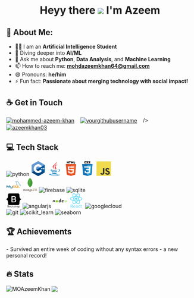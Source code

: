 <h1 align="center">Heyy there <img src="https://github.com/MOAzeemKhan/MAK/assets/102454617/96f6c821-4cf3-40ef-9f21-ae6194c92414" width="40"> I'm Azeem</h1>


<h2 align="left"> 💫 About Me: </h2>

- 👨‍💻 I am an **Artificial Intelligence Student** 
- 🌱 Diving deeper into **AI/ML**
- 💬 Ask me about **Python**, **Data Analysis**, and **Machine Learning**
- 📫 How to reach me: **mohdazeemkhan64@gmail.com**
- 😄 Pronouns: **he/him**
- ⚡ Fun fact: **Passionate about merging technology with social impact!**

<h2 align="left">☕ Get in Touch</h2>
<p align="left">
    <a href="https://www.linkedin.com/in/mohammed-azeem-khan" target="blank"><img align="center" src="https://img.shields.io/badge/LinkedIn-0077B5?style=for-the-badge&logo=linkedin&logoColor=white" alt="mohammed-azeem-khan" /></a>
    &nbsp;&nbsp;
    <a href="https://github.com/MOAzeemKhan" target="blank"><img align="center" src="https://img.shields.io/badge/GitHub-100000?style=for-the-badge&logo=github&logoColor=white" alt="yourgithubusername"/></a>
    &nbsp;&nbsp; /></a>
    &nbsp;&nbsp;
    <a href="[[Your Kaggle URL](https://www.kaggle.com/azeemkhan03)]" target="blank"><img align="center" src="https://img.shields.io/badge/Kaggle-035a7d?style=for-the-badge&logo=kaggle&logoColor=white" alt="azeemkhan03" /></a>
</p>

<h2 align="left">💻 Tech Stack</h2>
<p align="left"> 
    <img src='https://cdn.jsdelivr.net/gh/devicons/devicon/icons/python/python-original.svg' alt="python" width="40" height="40">
    <img src="https://raw.githubusercontent.com/devicons/devicon/master/icons/cplusplus/cplusplus-original.svg" alt="cplusplus" width="40" height="40"/>
    <img src="https://raw.githubusercontent.com/devicons/devicon/master/icons/java/java-original.svg" alt="java" width="40" height="40" />
    <img src="https://raw.githubusercontent.com/devicons/devicon/master/icons/html5/html5-original-wordmark.svg" alt="html5" width="40" height="40"/>
    <img src="https://raw.githubusercontent.com/devicons/devicon/master/icons/css3/css3-original-wordmark.svg" alt="css3" width="40" height="40"/> 
    <img src="https://github.com/devicons/devicon/blob/master/icons/javascript/javascript-original.svg" title="JavaScript" alt="JavaScript" width="40" height="40"/>
    <br>    
    <img src="https://raw.githubusercontent.com/devicons/devicon/master/icons/mysql/mysql-original-wordmark.svg" alt="mysql" width="40" height="40"/>
    <img src="https://raw.githubusercontent.com/devicons/devicon/master/icons/mongodb/mongodb-original-wordmark.svg" alt="mongodb" width="40" height="40"/>  
    <img src="https://www.vectorlogo.zone/logos/firebase/firebase-icon.svg" alt="firebase" width="40" height="40" />
    <img src="https://www.vectorlogo.zone/logos/sqlite/sqlite-icon.svg" alt="sqlite" width="40" height="40"/>
    <br>    
    <img src="https://raw.githubusercontent.com/devicons/devicon/master/icons/bootstrap/bootstrap-plain-wordmark.svg" alt="bootstrap" width="40" height="40"/>
    <img src='https://cdn.jsdelivr.net/gh/devicons/devicon/icons/angularjs/angularjs-original.svg' alt="angularjs" width="40" height="40">
    <img src="https://github.com/devicons/devicon/blob/master/icons/nodejs/nodejs-original-wordmark.svg" title="NodeJS" alt="NodeJS" width="40" height="40"/>
    <img src="https://github.com/devicons/devicon/blob/master/icons/react/react-original-wordmark.svg" title="React" alt="React" width="40" height="40"/>
    <img src='https://cdn.jsdelivr.net/gh/devicons/devicon/icons/googlecloud/googlecloud-original.svg' alt="googlecloud" width="40" height="40">
    <br> 
    <img src="https://www.vectorlogo.zone/logos/git-scm/git-scm-icon.svg" alt="git" width="40" height="40"/>
    <img src="https://upload.wikimedia.org/wikipedia/commons/0/05/Scikit_learn_logo_small.svg" alt="scikit_learn" width="40" height="40"/>
    <img src="https://seaborn.pydata.org/_images/logo-mark-lightbg.svg" alt="seaborn" width="40" height="40"/>
</p>

<h2 align="left">🏆 Achievements</h2>
- Survived an entire week of coding without any syntax errors - a new personal record!

<h2 align="left"> 🔥 Stats</h2>
<img align="center" src="https://streak-stats.demolab.com?user=MoAzeemKhan&theme=tokyonight&hide_current_streak=true" alt="MOAzeemKhan"/>          
<img align="center" src="https://github-readme-stats.vercel.app/api/top-langs/?username=MoAzeemKhan&show_icons=true&theme=tokyonight&include_all_commits=true&hide=tsql,ShaderLab,CSS,jupyter%20notebook"/>
<img src="https://komarev.com/ghpvc/?username=MOAzeemKhan&style=flat-square&color=blue" alt=""/>
